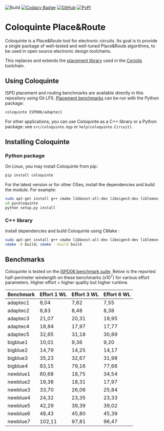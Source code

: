 ![Build](https://github.com/Coloquinte/PlaceRoute/actions/workflows/build.yml/badge.svg)
[![Codacy Badge](https://app.codacy.com/project/badge/Grade/8cfe5dc06da74f399fc007e69b742cdc)](https://www.codacy.com/gh/Coloquinte/PlaceRoute/dashboard?utm_source=github.com&amp;utm_medium=referral&amp;utm_content=Coloquinte/PlaceRoute&amp;utm_campaign=Badge_Grade)
[![GitHub](https://img.shields.io/github/license/coloquinte/PlaceRoute?color=blue)](https://opensource.org/licenses/MIT)
[![PyPI](https://img.shields.io/pypi/v/coloquinte?color=orange)](https://pypi.org/project/coloquinte/)

# Coloquinte Place&Route

Coloquinte is a Place&Route tool for electronic circuits.
Its goal is to provide a single package of well-tested and well-tuned Place&Route algorithms, to be used in open source electronic design toolchains.

This replaces and extends the [placement library](https://github.com/Coloquinte/Coloquinte_placement) used in the [Coriolis](https://gitlab.lip6.fr/vlsi-eda/coriolis/) toolchain.

## Using Coloquinte

ISPD placement and routing benchmarks are available directly in this repository using Git LFS. [Placement benchmarks](https://github.com/Coloquinte/PlaceRouteBenchmarks) can be run with the Python package:
``` bash
coloquinte ISPD06/adaptec1
```

For other applications, you can use Coloquinte as a C++ library or a Python package: see `src/coloquinte.hpp` or `help(coloquinte.Circuit)`.

## Installing Coloquinte

### Python package

On Linux, you may install Coloquinte from pip:
``` bash
pip install coloquinte
```

For the latest version or for other OSes, install the dependencies and build the module. For example:
``` bash
sudo apt-get install g++ cmake libboost-all-dev libeigen3-dev liblemon-dev
cd pycoloquinte
python setup.py install
```

### C++ library

Install dependencies and build Coloquinte using CMake :
``` bash
sudo apt-get install g++ cmake libboost-all-dev libeigen3-dev liblemon-dev
cmake -B build; cmake --build build
```

## Benchmarks

Coloquinte is tested on the [ISPD06 benchmark suite](https://dl.acm.org/doi/10.1145/1123008.1123042). Below is the reported half-perimeter wirelength on these benchmarks (x10<sup>7</sup>) for various effort parameters.
Higher effort = higher quality but higher runtime.


| Benchmark | Effort 1 WL | Effort 3 WL | Effort 6 WL |
| --------- | ----------- | ----------- | ----------- |
| adaptec1  |        8,04 |        7,62 |        7,55 |
| adaptec2  |        8,83 |        8,48 |        8,38 |
| adaptec3  |       21,07 |       20,31 |       19,95 |
| adaptec4  |       18,84 |       17,97 |       17,77 |
| adaptec5  |       32,65 |       31,18 |       30,89 |
| bigblue1  |       10,01 |        9,36 |        9,20 |
| bigblue2  |       14,79 |       14,25 |       14,17 |
| bigblue3  |       35,23 |       32,67 |       31,98 |
| bigblue4  |       83,15 |       79,16 |       77,66 |
| newblue1  |       60,68 |       18,75 |       34,54 |
| newblue2  |       19,38 |       18,31 |       17,97 |
| newblue3  |       33,70 |       26,06 |       25,84 |
| newblue4  |       24,32 |       23,35 |       23,33 |
| newblue5  |       42,29 |       39,39 |       39,02 |
| newblue6  |       48,43 |       45,80 |       45,39 |
| newblue7  |      102,11 |       97,81 |       96,47 |
